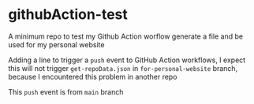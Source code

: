 # githubAction-test
A minimum repo to test my Github Action worflow generate a file and be used for my personal website

Adding a line to trigger a `push` event to GitHub Action workflows, I expect this will not trigger `get-repoData.json` in `for-personal-website` branch, because I encountered this problem in another repo

This `push` event is from `main` branch
